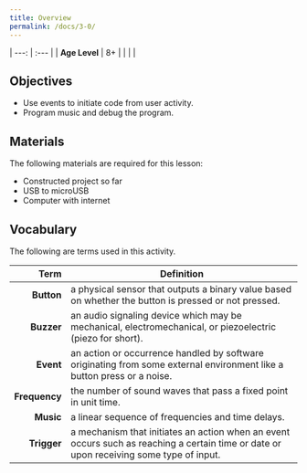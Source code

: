 ```yaml
---
title: Overview
permalink: /docs/3-0/
---
```


| ---: | :--- |
| **Age Level** | 8+ |
|   |   |

## Objectives
- Use events to initiate code from user activity.
- Program music and debug the program.

## Materials
The following materials are required for this lesson:
- Constructed project so far
- USB to microUSB
- Computer with internet

## Vocabulary
The following are terms used in this activity.

 Term | Definition
 ---: | --
**Button**  |  a physical sensor that outputs a binary value based on whether the button is pressed or not pressed.
**Buzzer**  |  an audio signaling device which may be mechanical, electromechanical, or piezoelectric (piezo for short).
**Event**  |  an action or occurrence handled by software originating from some external environment like a button press or a noise.
**Frequency**  |  the number of sound waves that pass a fixed point in unit time.
**Music**  |  a linear sequence of frequencies and time delays.
**Trigger**  |  a mechanism that initiates an action when an event occurs such as reaching a certain time or date or upon receiving some type of input.
